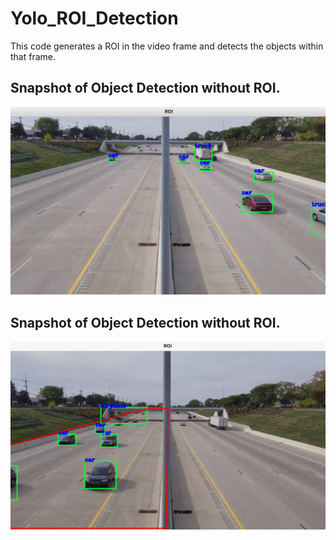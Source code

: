 # Yolo_ROI_Detection

This code generates a ROI in the video frame and detects the objects within that frame.

## Snapshot of Object Detection without ROI.

![Screenshot](<Screenshot 2023-11-30 at 10.13.39 PM.png>)


## Snapshot of Object Detection without ROI.

![Alt text](<./Screenshot 2023-11-30 at 10.50.12 PM.png>)
